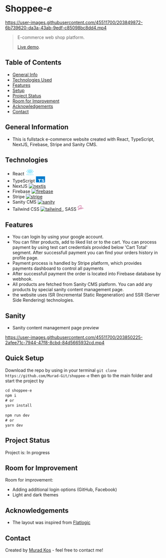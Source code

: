 # Shoppee-<i>e</i>

https://user-images.githubusercontent.com/45511700/203849872-6b739620-da3a-43ab-9edf-c85098bc8dd4.mp4

> E-commerce web shop platform.
> 
> [Live demo](https://shoppee-e-wnsg-git-master-murad-git.vercel.app/).

## Table of Contents

- [General Info](#general-information)
- [Technologies Used](#technologies)
- [Features](#features)
- [Setup](#quick-setup)
- [Project Status](#project-status)
- [Room for Improvement](#room-for-improvement)
- [Acknowledgements](#acknowledgements)
- [Contact](#contact)
<!-- * [License](#license) -->

## General Information

- This is fullstack e-commerce website created with React, TypeScript, NextJS, Firebase, Stripe and Sanity CMS.

## Technologies

- React <a href="https://reactjs.org/" target="_blank" rel="noreferrer"> <img src="https://raw.githubusercontent.com/devicons/devicon/master/icons/react/react-original-wordmark.svg" alt="react" width="30" height="20"/> </a>
- TypeScript <a href="https://www.typescriptlang.org/" target="_blank" rel="noreferrer"> <img src="https://raw.githubusercontent.com/devicons/devicon/master/icons/typescript/typescript-original.svg" alt="typescript" width="30" height="20"/> </a>
- NextJS <a href="https://nextjs.org/" target="_blank" rel="noreferrer"> <img src="https://www.rlogical.com/wp-content/uploads/2021/08/Rlogical-Blog-Images-thumbnail.png" alt="nextjs" width="20" height="20"/> </a>
- Firebase <a href="https://firebase.google.com/" target="_blank" rel="noreferrer"> <img src="https://www.gstatic.com/devrel-devsite/prod/ve6e6ebff6d326e85aedeebfd3fad7cfd85d0fc48cfc2ee55b5498d178a34d928/firebase/images/touchicon-180.png" alt="firebase" width="20" height="20"/> </a>
- Stripe <a href="https://stripe.com/en-pl" target="_blank" rel="noreferrer"> <img src="https://upload.wikimedia.org/wikipedia/commons/thumb/b/ba/Stripe_Logo%2C_revised_2016.svg/2560px-Stripe_Logo%2C_revised_2016.svg.png" alt="stripe" width="40" height="20"/> </a>
- Sanity CMS <a href="https://www.sanity.io/" target="_blank" rel="noreferrer"> <img src="https://images.g2crowd.com/uploads/product/image/social_landscape/social_landscape_96102ac6497377cd53da621075fe828e/sanity.png" alt="sanity" width="30" height="20"/> </a>
- Tailwind CSS <a href="https://tailwindcss.com/" target="_blank" rel="noreferrer"> <img src="https://www.vectorlogo.zone/logos/tailwindcss/tailwindcss-icon.svg" alt="tailwind" width="20" height="20"/> </a>, SASS <a href="https://sass-lang.com" target="_blank" rel="noreferrer"> <img src="https://raw.githubusercontent.com/devicons/devicon/master/icons/sass/sass-original.svg" alt="sass" width="20" height="20"/> </a>

## Features

- You can login by using your google account.
- You can filter products, add to liked list or to the cart. You can process payment by using test cart credentials provided below 'Cart Total' segment. After successfull payment you can find your orders history in profile page.
- Payment process is handled by Stripe platform, which provides payments dashboard to control all payments
- After successfull payment the order is located into Firebase database by webhook.
- All products are fetched from Sanity CMS platform. You can add any products by special sanity content management page.
- the website uses ISR (Incremental Static Regeneration) and SSR (Server Side Rendering) technologies.

## Sanity

- Sanity content management page preview

https://user-images.githubusercontent.com/45511700/203850225-2afee71c-7944-47f8-8cbd-84d5665932cd.mp4



## Quick Setup

Download the repo by using in your terminal `git clone https://github.com/Murad-Git/shoppee-e`
then go to the main folder and start the project by

```
cd shoppee-e
npm i
# or
yarn install

npm run dev
# or
yarn dev
```

## Project Status

Project is: In progress

## Room for Improvement

Room for improvement:

- Adding additional login options (GitHub, Facebook)
- Light and dark themes

## Acknowledgements

- The layout was inspired from [Flatlogic](https://flatlogic-ecommerce.herokuapp.com/)

## Contact

Created by [Murad Kos](https://github.com/Murad-Git) - feel free to contact me!
